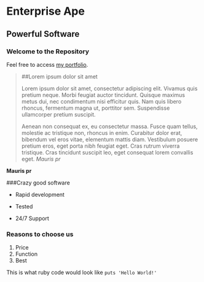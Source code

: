 Enterprise Ape
==============

Powerful Software
-----------------

### Welcome to the Repository

Feel free to access [my portfolio](http://chopchop.com).

> ##Lorem ipsum dolor sit amet
>
> Lorem ipsum dolor sit amet, consectetur adipiscing elit. Vivamus quis pretium neque. Morbi feugiat auctor tincidunt. Quisque maximus metus dui, nec condimentum nisi efficitur quis. Nam quis libero rhoncus, fermentum magna ut, porttitor sem. Suspendisse ullamcorper pretium suscipit.
>
>Aenean non consequat ex, eu consectetur massa. Fusce quam tellus, molestie ac tristique non, rhoncus in enim. Curabitur dolor erat, bibendum vel eros vitae, elementum mattis diam. Vestibulum posuere pretium eros, eget porta nibh feugiat eget. Cras rutrum viverra tristique. Cras tincidunt suscipit leo, eget consequat lorem convallis eget. *Mauris pr*

**Mauris pr**

###Crazy good software
* Rapid development
+ Tested
- 24/7 Support

### Reasons to choose us
1. Price
2. Function
3. Best

This is what ruby code would look like `puts 'Hello World!'`